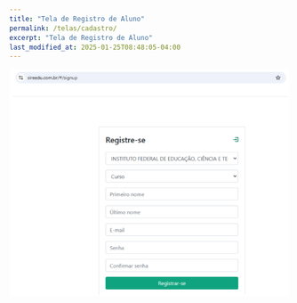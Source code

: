 ```yaml
---
title: "Tela de Registro de Aluno"
permalink: /telas/cadastro/
excerpt: "Tela de Registro de Aluno"
last_modified_at: 2025-01-25T08:48:05-04:00
---
```


![telas](/assets/images/tela2.png)
